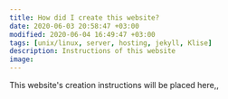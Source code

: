 ```yaml
---
title: How did I create this website?
date: 2020-06-03 20:58:47 +03:00
modified: 2020-06-04 16:49:47 +03:00
tags: [unix/linux, server, hosting, jekyll, Klise]
description: Instructions of this website
image:
---
```


This website's creation instructions will be placed here,,
